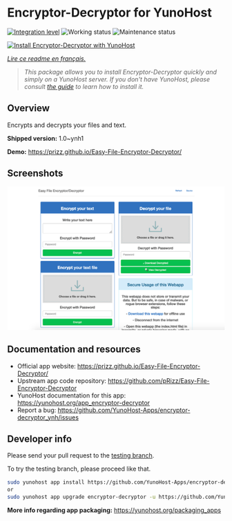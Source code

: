 <!--
N.B.: This README was automatically generated by https://github.com/YunoHost/apps/tree/master/tools/README-generator
It shall NOT be edited by hand.
-->

# Encryptor-Decryptor for YunoHost

[![Integration level](https://dash.yunohost.org/integration/encryptor-decryptor.svg)](https://dash.yunohost.org/appci/app/encryptor-decryptor) ![Working status](https://ci-apps.yunohost.org/ci/badges/encryptor-decryptor.status.svg) ![Maintenance status](https://ci-apps.yunohost.org/ci/badges/encryptor-decryptor.maintain.svg)

[![Install Encryptor-Decryptor with YunoHost](https://install-app.yunohost.org/install-with-yunohost.svg)](https://install-app.yunohost.org/?app=encryptor-decryptor)

*[Lire ce readme en français.](./README_fr.md)*

> *This package allows you to install Encryptor-Decryptor quickly and simply on a YunoHost server.
If you don't have YunoHost, please consult [the guide](https://yunohost.org/#/install) to learn how to install it.*

## Overview

Encrypts and decrypts your files and text.

**Shipped version:** 1.0~ynh1

**Demo:** https://prizz.github.io/Easy-File-Encryptor-Decryptor/

## Screenshots

![Screenshot of Encryptor-Decryptor](./doc/screenshots/screenshot.png)

## Documentation and resources

* Official app website: <https://prizz.github.io/Easy-File-Encryptor-Decryptor/>
* Upstream app code repository: <https://github.com/pRizz/Easy-File-Encryptor-Decryptor>
* YunoHost documentation for this app: <https://yunohost.org/app_encryptor-decryptor>
* Report a bug: <https://github.com/YunoHost-Apps/encryptor-decryptor_ynh/issues>

## Developer info

Please send your pull request to the [testing branch](https://github.com/YunoHost-Apps/encryptor-decryptor_ynh/tree/testing).

To try the testing branch, please proceed like that.

``` bash
sudo yunohost app install https://github.com/YunoHost-Apps/encryptor-decryptor_ynh/tree/testing --debug
or
sudo yunohost app upgrade encryptor-decryptor -u https://github.com/YunoHost-Apps/encryptor-decryptor_ynh/tree/testing --debug
```

**More info regarding app packaging:** <https://yunohost.org/packaging_apps>
